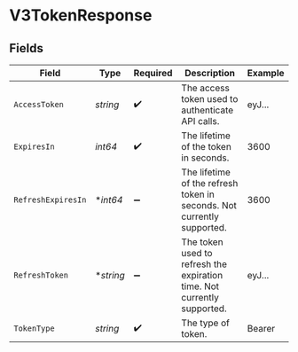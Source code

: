 # V3TokenResponse


## Fields

| Field                                                                   | Type                                                                    | Required                                                                | Description                                                             | Example                                                                 |
| ----------------------------------------------------------------------- | ----------------------------------------------------------------------- | ----------------------------------------------------------------------- | ----------------------------------------------------------------------- | ----------------------------------------------------------------------- |
| `AccessToken`                                                           | *string*                                                                | :heavy_check_mark:                                                      | The access token used to authenticate API calls.                        | eyJ...                                                                  |
| `ExpiresIn`                                                             | *int64*                                                                 | :heavy_check_mark:                                                      | The lifetime of the token in seconds.                                   | 3600                                                                    |
| `RefreshExpiresIn`                                                      | **int64*                                                                | :heavy_minus_sign:                                                      | The lifetime of the refresh token in seconds. Not currently supported.  | 3600                                                                    |
| `RefreshToken`                                                          | **string*                                                               | :heavy_minus_sign:                                                      | The token used to refresh the expiration time. Not currently supported. | eyJ...                                                                  |
| `TokenType`                                                             | *string*                                                                | :heavy_check_mark:                                                      | The type of token.                                                      | Bearer                                                                  |